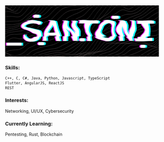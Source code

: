 ![Banner](/Banner.png)

### Skills:       
    C++, C, C#, Java, Python, Javascript, TypeScript   
    Flutter, AngularJS, ReactJS  
    REST  
### Interests:  
  Networking, UI/UX, Cybersecurity  
### Currently Learning: 
  Pentesting, Rust, Blockchain  
